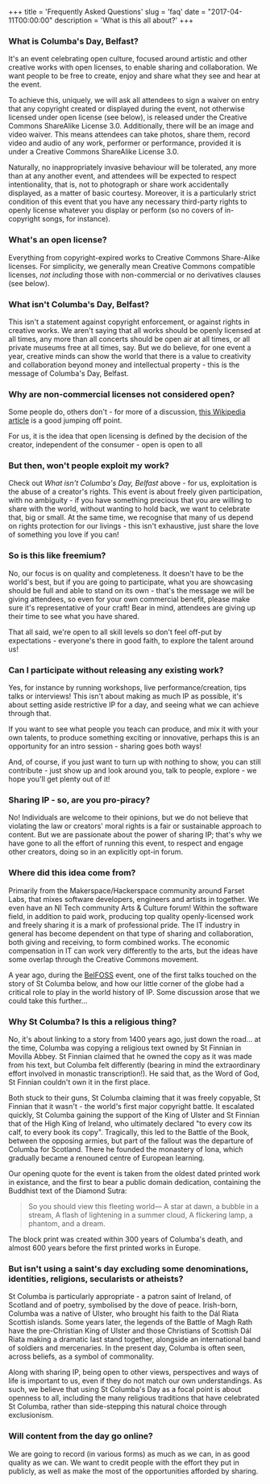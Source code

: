+++
title = 'Frequently Asked Questions'
slug = 'faq'
date = "2017-04-11T00:00:00"
description = 'What is this all about?'
+++
### What is Columba's Day, Belfast?

It's an event celebrating open culture, focused around artistic and other creative works with open licenses, to enable sharing and collaboration. We want people to be free to create, enjoy and share what they see and hear at the event.

To achieve this, uniquely, we will ask all attendees to sign a waiver on entry that any copyright created or displayed during the event, not otherwise licensed under open license (see below), is released under the Creative Commons ShareAlike License 3.0. Additionally, there will be an image and video waiver. This means attendees can take photos, share them, record video and audio of any work, performer or performance, provided it is under a Creative Commons ShareAlike License 3.0.

Naturally, no inappropriately invasive behaviour will be tolerated, any more than at any another event, and attendees will be expected to respect intentionality, that is, not to photograph or share work accidentally displayed, as a matter of basic courtesy. Moreover, it is a particularly strict condition of this event that you have any necessary third-party rights to openly license whatever you display or perform (so no covers of in-copyright songs, for instance).

### What's an open license?

Everything from copyright-expired works to Creative Commons Share-Alike licenses. For simplicity, we generally mean Creative Commons compatible licenses, _not including_ those with non-commercial or no derivatives clauses (see below).

### What isn't Columba's Day, Belfast?

This isn't a statement against copyright enforcement, or against rights in creative works. We aren't saying that all works should be openly licensed at all times, any more than all concerts should be open air at all times, or all private museums free at all times, say. But we do believe, for one event a year, creative minds can show the world that there is a value to creativity and collaboration beyond money and intellectual property - this is the message of Columba's Day, Belfast.

### Why are non-commercial licenses not considered open?

Some people do, others don't - for more of a discussion, [this Wikipedia article](https://en.wikipedia.org/wiki/Creative_Commons#Criticism_of_the_non-commercial_license) is a good jumping off point.

For us, it is the idea that open licensing is defined by the decision of the creator, independent of the consumer - open is open to all

### But then, won't people exploit my work?

Check out *What isn't Columba's Day, Belfast* above - for us, exploitation is the abuse of a creator's rights. This event is about freely given participation, with no ambiguity - if you have something precious that you are willing to share with the world, without wanting to hold back, we want to celebrate that, big or small. At the same time, we recognise that many of us depend on rights protection for our livings - this isn't exhaustive, just share the love of something you love if you can!

### So is this like freemium?

No, our focus is on quality and completeness. It doesn't have to be the world's best, but if you are going to participate, what you are showcasing should be full and able to stand on its own - that's the message we will be giving attendees, so even for your own commercial benefit, please make sure it's representative of your craft! Bear in mind, attendees are giving up their time to see what you have shared.

That all said, we're open to all skill levels so don't feel off-put by expectations - everyone's there in good faith, to explore the talent around us!

### Can I participate without releasing any existing work?

Yes, for instance by running workshops, live performance/creation, tips talks or interviews! This isn't about making as much IP as possible, it's about setting aside restrictive IP for a day, and seeing what we can achieve through that.

If you want to see what people you teach can produce, and mix it with your own talents, to produce something exciting or innovative, perhaps this is an opportunity for an intro session - sharing goes both ways!

And, of course, if you just want to turn up with nothing to show, you can still contribute - just show up and look around you, talk to people, explore - we hope you'll get plenty out of it!

### Sharing IP - so, are you pro-piracy?

No! Individuals are welcome to their opinions, but we do not believe that violating the law or creators' moral rights is a fair or sustainable approach to content. But we are passionate about the power of sharing IP; that's why we have gone to all the effort of running this event, to respect and engage other creators, doing so in an explicitly opt-in forum.

### Where did this idea come from?

Primarily from the Makerspace/Hackerspace community around Farset Labs, that mixes software developers, engineers and artists in together. We even have an NI Tech community Arts &amp; Culture forum! Within the software field, in addition to paid work, producing top quality openly-licensed work and freely sharing it is a mark of professional pride. The IT industry in general has become dependent on that type of sharing and collaboration, both giving and receiving, to form combined works. The economic compensation in IT can work very differently to the arts, but the ideas have some overlap through the Creative Commons movement.

A year ago, during the [BelFOSS](http://belfoss.eeecs.qub.ac.uk) event, one of the first talks touched on the story of St Columba below, and how our little corner of the globe had a critical role to play in the world history of IP. Some discussion arose that we could take this further...

### Why St Columba? Is this a religious thing?

No, it's about linking to a story from 1400 years ago, just down the road... at the time, Columba was copying a religious text owned by St Finnian in Movilla Abbey. St Finnian claimed that he owned the copy as it was made from his text, but Columba felt differently (bearing in mind the extraordinary effort involved in monastic transcription!). He said that, as the Word of God, St Finnian couldn't own it in the first place.

Both stuck to their guns, St Columba claiming that it was freely copyable, St Finnian that it wasn't - the world's first major copyright battle. It escalated quickly, St Columba gaining the support of the King of Ulster and St Finnian that of the High King of Ireland, who ultimately declared "to every cow its calf, to every book its copy". Tragically, this led to the Battle of the Book, between the opposing armies, but part of the fallout was the departure of Columba for Scotland. There he founded the monastery of Iona, which gradually became a renouned centre of European learning.

Our opening quote for the event is taken from the oldest dated printed work in existance, and the first to bear a public domain dedication, containing the Buddhist text of the Diamond Sutra:

> So you should view this fleeting world—
> A star at dawn, a bubble in a stream,
> A flash of lightening in a summer cloud,
> A flickering lamp, a phantom, and a dream.

The block print was created within 300 years of Columba's death, and almost 600 years before the first printed works in Europe.

### But isn't using a saint's day excluding some denominations, identities, religions, secularists or atheists?

St Columba is particularly appropriate - a patron saint of Ireland, of Scotland and of poetry, symbolised by the dove of peace. Irish-born, Columba was a native of Ulster, who brought his faith to the Dál Riata Scottish islands. Some years later, the legends of the Battle of Magh Rath have the pre-Christian King of Ulster and those Christians of Scottish Dál Riata making a dramatic last stand together, alongside an international band of soldiers and mercenaries. In the present day, Columba is often seen, across beliefs, as a symbol of commonality.

Along with sharing IP, being open to other views, perspectives and ways of life is important to us, even if they do not match our own understandings. As such, we believe that using St Columba's Day as a focal point is about openness to all, including the many religious traditions that have celebrated St Columba, rather than side-stepping this natural choice through exclusionism.

### Will content from the day go online?

We are going to record (in various forms) as much as we can, in as good quality as we can. We want to credit people with the effort they put in publicly, as well as make the most of the  opportunities afforded by sharing.
